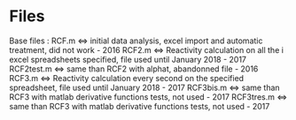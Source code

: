# Files
Base files :
RCF.m <=> initial data analysis, excel import and automatic treatment, did not work - 2016
RCF2.m <=> Reactivity calculation on all the i excel spreadsheets specified, file used until January 2018 - 2017
RCF2test.m <=> same than RCF2 with alphat, abandonned file - 2016
RCF3.m <=> Reactivity calculation every second on the specified spreadsheet, file used until January 2018 - 2017
RCF3bis.m <=> same than RCF3 with matlab derivative functions tests, not used - 2017 
RCF3tres.m <=> same than RCF3 with matlab derivative functions tests, not used - 2017 
